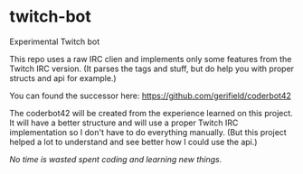 # twitch-bot
Experimental Twitch bot

This repo uses a raw IRC clien and implements only some features from the Twitch IRC version.
(It parses the tags and stuff, but do help you with proper structs and api for example.)


You can found the successor here: https://github.com/gerifield/coderbot42

The coderbot42 will be created from the experience learned on this project.
It will have a better structure and will use a proper Twitch IRC implementation so I don't have to do everything manually. (But this project helped a lot to understand and see better how I could use the api.)

*No time is wasted spent coding and learning new things.*
